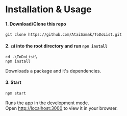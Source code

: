 # Installation & Usage

#### 1. Download/Clone this repo
```
git clone https://github.com/AtaiSamak/ToDoList.git
```

#### 2. `cd` into the root directory and run `npm install`
```
cd .\ToDoList\
npm install
```
Downloads a package and it's dependencies.

#### 3. Start
```
npm start
```
Runs the app in the development mode.\
Open [http://localhost:3000](http://localhost:3000) to view it in your browser.
